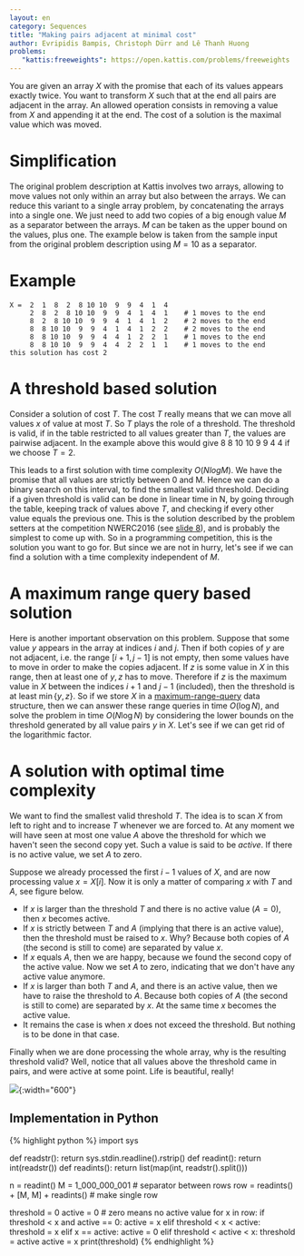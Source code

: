 ```yaml
---
layout: en
category: Sequences 
title: "Making pairs adjacent at minimal cost"
author: Evripidis Bampis, Christoph Dürr and Lê Thanh Huong
problems:
   "kattis:freeweights": https://open.kattis.com/problems/freeweights
---
```


You are given an array $X$ with the promise that each of its values appears exactly twice. You want to transform $X$ such that at the end all pairs are adjacent in the array. An allowed operation consists in removing a value from $X$ and appending it at the end.  The cost of a solution is the maximal value which was moved.

# Simplification

The original problem description at Kattis involves two arrays, allowing to move values not only within an array but also between the arrays. We can reduce this variant to a single array problem, by concatenating the arrays into a single one. We just need to add two copies of a big enough value $M$ as a separator between the arrays. $M$ can be taken as the upper bound on the values, plus one.  The example below is taken from the sample input from the original problem description using $M=10$ as a separator.

# Example

    X =  2  1  8  2  8 10 10  9  9  4  1  4
         2  8  2  8 10 10  9  9  4  1  4  1    # 1 moves to the end
         8  2  8 10 10  9  9  4  1  4  1  2    # 2 moves to the end
         8  8 10 10  9  9  4  1  4  1  2  2    # 2 moves to the end
         8  8 10 10  9  9  4  4  1  2  2  1    # 1 moves to the end
         8  8 10 10  9  9  4  4  2  2  1  1    # 1 moves to the end
    this solution has cost 2

# A threshold based solution

Consider a solution of cost $T$. The cost $T$ really means that we can move all values $x$ of value at most $T$.  So $T$ plays the role of a threshold.  The threshold is valid, if in the table restricted to all values greater than $T$, the values are pairwise adjacent. In the example above this would give 8 8 10 10 9 9 4 4 if we choose $T=2$.

This leads to a first solution with time complexity $O(N log M)$.  We have the promise that all values are strictly between 0 and M. Hence we can do a binary search on this interval, to find the smallest valid threshold. Deciding if a given threshold is valid can be done in linear time in N, by going through the table, keeping track of values above $T$, and checking if every other value equals the previous one. This is the solution described by the problem setters at the competition NWERC2016 (see [slide 8](https://people.bath.ac.uk/masjhd/2016.NWERC/nwerc2016slides.pdf)), and is probably the simplest to come up with. So in a programming competition, this is the solution you want to go for. But since we are not in hurry, let's see if we can find a solution with a time complexity independent of $M$.

# A maximum range query based solution

Here is another important observation on this problem. Suppose that some value $y$ appears in the array at indices $i$ and $j$. Then if both copies of $y$ are not adjacent, i.e. the range $[i+1,j-1]$ is not empty, then some values have to move in order to make the copies adjacent. If $z$ is some value in $X$ in this range, then at least one of $y,z$ has to move. Therefore if $z$ is the maximum value in $X$ between the indices $i+1$ and $j-1$ (included), then the threshold is at least $\min\{y,z\}$.  So if we store $X$ in a [maximum-range-query](https://www.geeksforgeeks.org/range-minimum-query-for-static-array/) data structure, then we can answer these range queries in time $O(\log N)$, and solve the problem in time $O(N\log N)$ by considering the lower bounds on the threshold generated by all value pairs $y$ in $X$.  Let's see if we can get rid of the logarithmic factor.

# A solution with optimal time complexity

We want to find the smallest valid threshold $T$. The idea is to scan $X$ from left to right and to increase $T$ whenever we are forced to.  At any moment we will have seen at most one value $A$ above the threshold for which we haven't seen the second copy yet.  Such a value is said to be *active*. If there is no active value, we set $A$ to zero.

Suppose we already processed the first $i-1$ values of $X$, and are now processing value $x=X[i]$.   Now it is only a matter of comparing $x$ with $T$ and $A$, see figure below.

- If $x$ is larger than the threshold $T$ and there is no active value ($A=0$), then $x$ becomes active.
- If $x$ is strictly between $T$ and $A$ (implying that there is an active value), then the threshold must be raised to $x$. Why? Because both copies of $A$ (the second is still to come) are separated by value $x$.
- If $x$ equals $A$, then we are happy, because we found the second copy of the active value.  Now we set $A$ to zero, indicating that we don't have any active value anymore. 
- If $x$ is larger than both $T$ and $A$, and there is an active value, then we have to raise the threshold to $A$. Because both copies of $A$ (the second is still to come) are separated by $x$. At the same time $x$ becomes the active value.
- It remains the case is when $x$ does not exceed the threshold. But nothing is to be done in that case.

Finally when we are done processing the whole array, why is the resulting threshold valid? Well, notice that all values above the threshold came in pairs, and were active at some point. Life is beautiful, really!

![]({{site.images}}free-weights.png){:width="600"}

## Implementation in Python

{% highlight python %}
import sys

def readstr():   return sys.stdin.readline().rstrip()
def readint():   return int(readstr())
def readints():  return list(map(int, readstr().split()))

n = readint()
M = 1_000_000_001                       # separator between rows
row = readints() + [M, M] + readints()  # make single row

threshold = 0
active = 0              # zero means no active value
for x in row:
    if threshold < x and active == 0:
        active = x
    elif threshold < x < active:           
        threshold = x
    elif x == active:
        active = 0
    elif threshold < active < x:
        threshold = active
        active = x
print(threshold)
{% endhighlight %}

